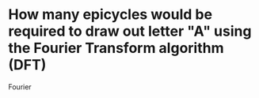 # How many epicycles would be required to draw out letter "A" using the Fourier Transform algorithm (DFT)
Fourier
